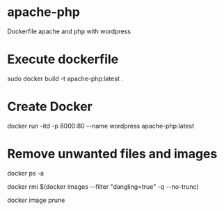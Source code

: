 # apache-php
Dockerfile apache and php with wordpress

# Execute dockerfile
sudo docker build -t apache-php:latest .

# Create Docker

docker run -itd -p 8000:80 --name wordpress apache-php:latest

# Remove unwanted files and images

 docker ps -a

 docker rmi $(docker images --filter "dangling=true" -q --no-trunc)

 docker image prune
